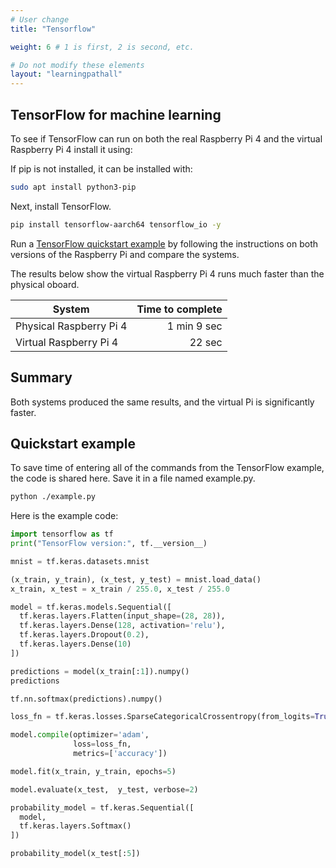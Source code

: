 ```yaml
---
# User change
title: "Tensorflow"

weight: 6 # 1 is first, 2 is second, etc.

# Do not modify these elements
layout: "learningpathall"
---
```


## TensorFlow for machine learning	
				
To see if TensorFlow can run on both the real Raspberry Pi 4 and the virtual Raspberry Pi 4 install it using:
		
If pip is not installed, it can be installed with:

```bash
sudo apt install python3-pip
```

Next, install TensorFlow. 

```bash			
pip install tensorflow-aarch64 tensorflow_io -y 
```
				
Run a [TensorFlow quickstart example](https://www.tensorflow.org/tutorials/quickstart/beginner) by following the instructions on both versions of the Raspberry Pi and compare the systems.

The results below show the virtual Raspberry Pi 4 runs much faster than the physical oboard.

| System | Time to complete              |
|--------|------------------------------:|				
| Physical Raspberry Pi 4 | 1 min 9 sec	|	
| Virtual Raspberry Pi 4  | 22 sec      |

## Summary 

Both systems produced the same results, and the virtual Pi is significantly faster.


## Quickstart example

To save time of entering all of the commands from the TensorFlow example, the code is shared here. Save it in a file named example.py.

```bash
python ./example.py
```

Here is the example code:

```python
import tensorflow as tf
print("TensorFlow version:", tf.__version__)

mnist = tf.keras.datasets.mnist

(x_train, y_train), (x_test, y_test) = mnist.load_data()
x_train, x_test = x_train / 255.0, x_test / 255.0

model = tf.keras.models.Sequential([
  tf.keras.layers.Flatten(input_shape=(28, 28)),
  tf.keras.layers.Dense(128, activation='relu'),
  tf.keras.layers.Dropout(0.2),
  tf.keras.layers.Dense(10)
])

predictions = model(x_train[:1]).numpy()
predictions

tf.nn.softmax(predictions).numpy()

loss_fn = tf.keras.losses.SparseCategoricalCrossentropy(from_logits=True)

model.compile(optimizer='adam',
              loss=loss_fn,
              metrics=['accuracy'])

model.fit(x_train, y_train, epochs=5)

model.evaluate(x_test,  y_test, verbose=2)

probability_model = tf.keras.Sequential([
  model,
  tf.keras.layers.Softmax()
])

probability_model(x_test[:5])

```
